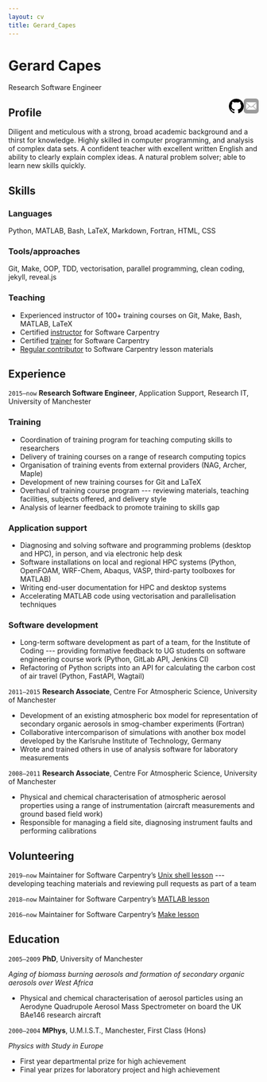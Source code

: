```yaml
---
layout: cv
title: Gerard_Capes
---
```

# Gerard Capes
Research Software Engineer


<a href="mailto:gerardcapes@gmail.com" target="blank"><img align="right" src="media/icons/icon-email.svg" alt="email me" height="30" width="30"/></a>
<a href="https://github.com/gcapes" target="blank"><img align="right" src="media/icons/github.svg" alt="my github" height="30" width="30"/></a>

## Profile

Diligent and meticulous with a strong, broad academic background and a thirst for knowledge.
Highly skilled in computer programming, and analysis of complex data sets.
A confident teacher with excellent written English and ability to clearly explain complex ideas.
A natural problem solver; able to learn new skills quickly.


## Skills

### Languages
Python, MATLAB, Bash, LaTeX, Markdown, Fortran, HTML, CSS

### Tools/approaches
Git, Make, OOP, TDD, vectorisation, parallel programming, clean coding, jekyll, reveal.js

### Teaching
- Experienced instructor of 100+ training courses on Git, Make, Bash, MATLAB, LaTeX
- Certified [instructor] for Software Carpentry
- Certified [trainer] for Software Carpentry
- [Regular contributor][shell-commits] to Software Carpentry lesson materials


## Experience
`2015–now`
**Research Software Engineer**, Application Support, Research IT, University of Manchester

### Training
- Coordination of training program for teaching computing skills to researchers
- Delivery of training courses on a range of research computing topics
- Organisation of training events from external providers (NAG, Archer, Maple)
- Development of new training courses for Git and LaTeX
- Overhaul of training course program --- reviewing materials, teaching facilities, subjects offered, and delivery style
- Analysis of learner feedback to promote training to skills gap

### Application support
- Diagnosing and solving software and programming problems (desktop and HPC), in person, and via electronic help desk
- Software installations on local and regional HPC systems (Python, OpenFOAM, WRF-Chem, Abaqus, VASP, third-party toolboxes for MATLAB)
- Writing end-user documentation for HPC and desktop systems
- Accelerating MATLAB code using vectorisation and parallelisation techniques

### Software development
- Long-term software development as part of a team, for the Institute of Coding ---
  providing formative feedback to UG students on software engineering course work (Python, GitLab API, Jenkins CI)
- Refactoring of Python scripts into an API for calculating the carbon cost of air travel (Python, FastAPI, Wagtail)

`2011–2015`
**Research Associate**, Centre For Atmospheric Science, University of Manchester
- Development of an existing atmospheric box model for representation of secondary
organic aerosols in smog-chamber experiments (Fortran)
- Collaborative intercomparison of simulations with another box model developed by
the Karlsruhe Institute of Technology, Germany
- Wrote and trained others in use of analysis software for laboratory measurements

`2008–2011`
**Research Associate**, Centre For Atmospheric Science, University of Manchester
- Physical and chemical characterisation of atmospheric aerosol properties using a
range of instrumentation (aircraft measurements and ground based field work)
- Responsible for managing a field site, diagnosing instrument faults and performing
calibrations

## Volunteering
`2019–now`
Maintainer for Software Carpentry’s [Unix shell lesson][shell-lesson] --- developing teaching
materials and reviewing pull requests as part of a team

`2018–now`
Maintainer for Software Carpentry’s [MATLAB lesson][matlab-lesson]

`2016–now`
Maintainer for Software Carpentry’s [Make lesson][make-lesson]


## Education
`2005–2009`
**PhD**, University of Manchester

*Aging of biomass burning aerosols and formation of secondary organic aerosols over West Africa*

- Physical and chemical characterisation of aerosol particles using an Aerodyne
Quadrupole Aerosol Mass Spectrometer on board the UK BAe146 research aircraft

`2000–2004`
**MPhys**, U.M.I.S.T., Manchester, First Class (Hons)

*Physics with Study in Europe*

- First year departmental prize for high achievement
- Final year prizes for laboratory project and high achievement

[shell-lesson]: https://github.com/swcarpentry/shell-novice
[matlab-lesson]: https://github.com/swcarpentry/matlab-novice-inflammation/
[make-lesson]: https://github.com/swcarpentry/make-novice
[shell-commits]: https://github.com/swcarpentry/shell-novice/graphs/contributors
[instructor]: https://carpentries.org/community/#instructors
[trainer]: https://carpentries.org/community/#trainers
